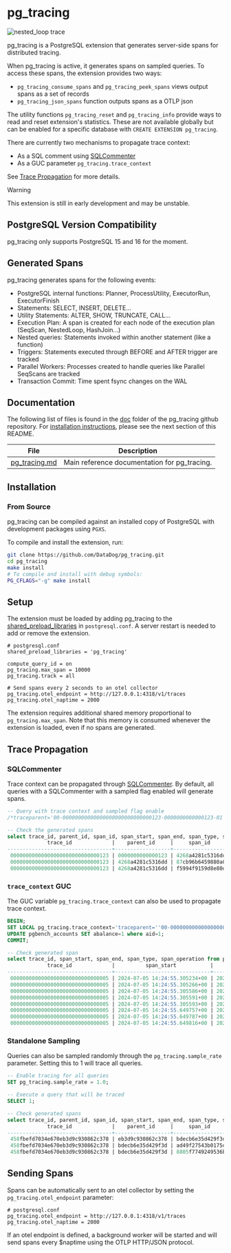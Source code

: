 # pg_tracing

![nested_loop trace](https://gist.githubusercontent.com/bonnefoa/c4204828fff8ff1d4ed2b275fbbbdfaa/raw/313dd65703aba3a53da5eaacd1c447ef64ec7bef/nested_loop.png)

pg_tracing is a PostgreSQL extension that generates server-side spans for distributed tracing.

When pg_tracing is active, it generates spans on sampled queries. To access these spans, the extension provides two ways:
- `pg_tracing_consume_spans` and `pg_tracing_peek_spans` views output spans as a set of records
- `pg_tracing_json_spans` function outputs spans as a OTLP json

The utility functions `pg_tracing_reset` and `pg_tracing_info` provide ways to read and reset extension's statistics. These are not available globally but can be enabled for a specific database with `CREATE EXTENSION pg_tracing`.

There are currently two mechanisms to propagate trace context:
- As a SQL comment using [SQLCommenter](https://google.github.io/sqlcommenter/)
- As a GUC parameter `pg_tracing.trace_context`

See [Trace Propagation](#trace-propagation) for more details.

> [!WARNING]
> This extension is still in early development and may be unstable.

## PostgreSQL Version Compatibility

pg_tracing only supports PostgreSQL 15 and 16 for the moment.

## Generated Spans

pg_tracing generates spans for the following events:

- PostgreSQL internal functions: Planner, ProcessUtility, ExecutorRun, ExecutorFinish
- Statements: SELECT, INSERT, DELETE...
- Utility Statements: ALTER, SHOW, TRUNCATE, CALL...
- Execution Plan: A span is created for each node of the execution plan (SeqScan, NestedLoop, HashJoin...)
- Nested queries: Statements invoked within another statement (like a function)
- Triggers: Statements executed through BEFORE and AFTER trigger are tracked
- Parallel Workers: Processes created to handle queries like Parallel SeqScans are tracked
- Transaction Commit: Time spent fsync changes on the WAL

## Documentation

The following list of files is found in the [doc](doc) folder of the pg_tracing github repository. For [installation instructions](#installation), please see the next section of this README.

| File                                                              | Description                                                                   |
|-------------------------------------------------------------------|-------------------------------------------------------------------------------|
| [pg_tracing.md](doc/pg_tracing.md)                                | Main reference documentation for pg_tracing.                                  |


## Installation

### From Source

pg_tracing can be compiled against an installed copy of PostgreSQL with development packages using `PGXS`.

To compile and install the extension, run:

```bash
git clone https://github.com/DataDog/pg_tracing.git
cd pg_tracing
make install
# To compile and install with debug symbols:
PG_CFLAGS="-g" make install
```

## Setup

The extension must be loaded by adding pg_tracing to the [shared_preload_libraries](https://www.postgresql.org/docs/current/runtime-config-client.html#GUC-SHARED-PRELOAD-LIBRARIES) in `postgresql.conf`.
A server restart is needed to add or remove the extension.

```
# postgresql.conf
shared_preload_libraries = 'pg_tracing'

compute_query_id = on
pg_tracing.max_span = 10000
pg_tracing.track = all

# Send spans every 2 seconds to an otel collector
pg_tracing.otel_endpoint = http://127.0.0.1:4318/v1/traces
pg_tracing.otel_naptime = 2000
```

The extension requires additional shared memory proportional to `pg_tracing.max_span`. Note that this memory is consumed whenever the extension is loaded, even if no spans are generated.

## Trace Propagation

### SQLCommenter

Trace context can be propagated through [SQLCommenter](https://google.github.io/sqlcommenter/). By default, all queries with a SQLCommenter with a sampled flag enabled will generate spans.

```sql
-- Query with trace context and sampled flag enable
/*traceparent='00-00000000000000000000000000000123-0000000000000123-01'*/ SELECT 1;

-- Check the generated spans
select trace_id, parent_id, span_id, span_start, span_end, span_type, span_operation from pg_tracing_consume_spans order by span_start;
             trace_id             |    parent_id     |     span_id      |          span_start           |           span_end            |  span_type   | span_operation
----------------------------------+------------------+------------------+-------------------------------+-------------------------------+--------------+----------------
 00000000000000000000000000000123 | 0000000000000123 | 4268a4281c5316dd | 2024-03-19 13:46:43.97958+00  | 2024-03-19 13:46:43.980121+00 | Select query | SELECT $1;
 00000000000000000000000000000123 | 4268a4281c5316dd | 87cb96b6459880a0 | 2024-03-19 13:46:43.979642+00 | 2024-03-19 13:46:43.979978+00 | Planner      | Planner
 00000000000000000000000000000123 | 4268a4281c5316dd | f5994f9159d8e80d | 2024-03-19 13:46:43.980081+00 | 2024-03-19 13:46:43.980111+00 | Executor     | ExecutorRun
```

### `trace_context` GUC

The GUC variable `pg_tracing.trace_context` can also be used to propagate trace context.

```sql
BEGIN;
SET LOCAL pg_tracing.trace_context='traceparent=''00-00000000000000000000000000000005-0000000000000005-01''';
UPDATE pgbench_accounts SET abalance=1 where aid=1;
COMMIT;

-- Check generated span
select trace_id, span_start, span_end, span_type, span_operation from pg_tracing_consume_spans order by span_start;
             trace_id             |          span_start           |           span_end            |     span_type     |                      span_operation
----------------------------------+-------------------------------+-------------------------------+-------------------+-----------------------------------------------------------
 00000000000000000000000000000005 | 2024-07-05 14:24:55.305234+00 | 2024-07-05 14:24:55.305988+00 | Update query      | UPDATE pgbench_accounts SET abalance=$1 where aid=$2;
 00000000000000000000000000000005 | 2024-07-05 14:24:55.305266+00 | 2024-07-05 14:24:55.30552+00  | Planner           | Planner
 00000000000000000000000000000005 | 2024-07-05 14:24:55.305586+00 | 2024-07-05 14:24:55.305906+00 | ExecutorRun       | ExecutorRun
 00000000000000000000000000000005 | 2024-07-05 14:24:55.305591+00 | 2024-07-05 14:24:55.305903+00 | Update            | Update on pgbench_accounts
 00000000000000000000000000000005 | 2024-07-05 14:24:55.305593+00 | 2024-07-05 14:24:55.305806+00 | IndexScan         | IndexScan using pgbench_accounts_pkey on pgbench_accounts
 00000000000000000000000000000005 | 2024-07-05 14:24:55.649757+00 | 2024-07-05 14:24:55.649792+00 | Utility query     | COMMIT;
 00000000000000000000000000000005 | 2024-07-05 14:24:55.649787+00 | 2024-07-05 14:24:55.649792+00 | ProcessUtility    | ProcessUtility
 00000000000000000000000000000005 | 2024-07-05 14:24:55.649816+00 | 2024-07-05 14:24:55.650613+00 | TransactionCommit | TransactionCommit
```

### Standalone Sampling

Queries can also be sampled randomly through the `pg_tracing.sample_rate` parameter. Setting this to 1 will trace all queries.

```sql
-- Enable tracing for all queries
SET pg_tracing.sample_rate = 1.0;

-- Execute a query that will be traced
SELECT 1;

-- Check generated spans
select trace_id, parent_id, span_id, span_start, span_end, span_type, span_operation from pg_tracing_consume_spans order by span_start;
             trace_id             |    parent_id     |     span_id      |          span_start           |           span_end            |  span_type   | span_operation
----------------------------------+------------------+------------------+-------------------------------+-------------------------------+--------------+----------------
 458fbefd7034e670eb3d9c930862c378 | eb3d9c930862c378 | bdecb6e35d429f3d | 2024-01-10 09:54:16.321253+00 | 2024-01-10 09:54:16.321587+00 | Select query | SELECT $1;
 458fbefd7034e670eb3d9c930862c378 | bdecb6e35d429f3d | ad49f27543b0175d | 2024-01-10 09:54:16.3213+00   | 2024-01-10 09:54:16.321412+00 | Planner      | Planner
 458fbefd7034e670eb3d9c930862c378 | bdecb6e35d429f3d | 8805f7749249536b | 2024-01-10 09:54:16.321485+00 | 2024-01-10 09:54:16.321529+00 | Executor     | ExecutorRun
```

## Sending Spans

Spans can be automatically sent to an otel collector by setting the `pg_tracing.otel_endpoint` parameter:

```
# postgresql.conf
pg_tracing.otel_endpoint = http://127.0.0.1:4318/v1/traces
pg_tracing.otel_naptime = 2000
```

If an otel endpoint is defined, a background worker will be started and will send spans every $naptime using the OTLP HTTP/JSON protocol.
